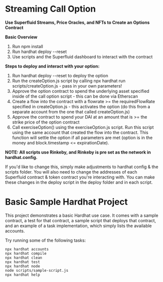 # Streaming Call Option

**Use Superfluid Streams, Price Oracles, and NFTs to Create an Options Contract**

**Basic Overview**
1) Run npm install
2) Run hardhat deploy --reset
3) Use scripts and the Superfluid dashboard to interact with the contract

**Steps to deploy and interact with your option:**
1) Run hardhat deploy --reset to deploy the option
2) Run the createOption.js script by calling npx hardhat run scripts/createOption.js - pass in your own parameters!
3) Approve the option contract to spend the underlying asset specified inside of the call option script - this can be done via Etherscan
4) Create a flow into the contract with a flowrate >= the requiredFlowRate specified in createOption.js - this activates the option (do this from a separate account from the one that called createOption.js)
5) Approve the contract to spend your DAI at an amount that is >= the strike price of the option contract
6) Call exerciseOption() using the exerciseOption.js script. Run this script using the same account that created the flow into the contract. This function will settle the option if all parameters are met (option is in the money and block.timestamp <= expirationDate).


**NOTE: All scripts use Rinkeby, and Rinkeby is pre set as the network in hardhat.config.**

If you'd like to change this, simply make adjustments to hardhat config & the scripts folder. 
You will also need to change the addresses of each Superfluid contract & token contract you're interacting with. 
You can make these changes in the deploy script in the deploy folder and in each script.


# Basic Sample Hardhat Project

This project demonstrates a basic Hardhat use case. It comes with a sample contract, a test for that contract, a sample script that deploys that contract, and an example of a task implementation, which simply lists the available accounts.

Try running some of the following tasks:

```shell
npx hardhat accounts
npx hardhat compile
npx hardhat clean
npx hardhat test
npx hardhat node
node scripts/sample-script.js
npx hardhat help
```
